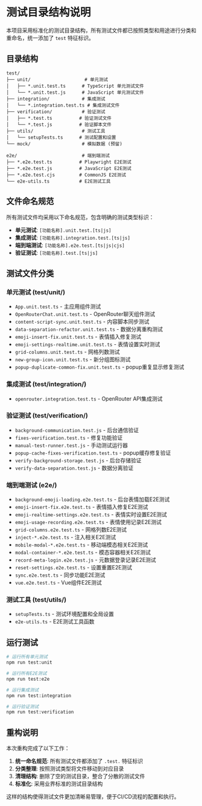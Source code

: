 # 测试目录结构说明

本项目采用标准化的测试目录结构，所有测试文件都已按照类型和用途进行分类和重命名，统一添加了 `test` 特征标识。

## 目录结构

```
test/
├── unit/                    # 单元测试
│   ├── *.unit.test.ts      # TypeScript 单元测试文件
│   └── *.unit.test.js      # JavaScript 单元测试文件
├── integration/            # 集成测试
│   └── *.integration.test.ts # 集成测试文件
├── verification/           # 验证测试
│   ├── *.test.ts          # 验证测试文件
│   └── *.test.js          # 验证脚本文件
├── utils/                  # 测试工具
│   └── setupTests.ts      # 测试配置和设置
└── mock/                   # 模拟数据 (预留)

e2e/                        # 端到端测试
├── *.e2e.test.ts          # Playwright E2E测试
├── *.e2e.test.js          # JavaScript E2E测试
├── *.e2e.test.cjs         # CommonJS E2E测试
└── e2e-utils.ts           # E2E测试工具
```

## 文件命名规范

所有测试文件均采用以下命名规范，包含明确的测试类型标识：

- **单元测试**: `[功能名称].unit.test.[ts|js]`
- **集成测试**: `[功能名称].integration.test.[ts|js]`
- **端到端测试**: `[功能名称].e2e.test.[ts|js|cjs]`
- **验证测试**: `[功能名称].test.[ts|js]`

## 测试文件分类

### 单元测试 (test/unit/)

- `App.unit.test.ts` - 主应用组件测试
- `OpenRouterChat.unit.test.ts` - OpenRouter聊天组件测试
- `content-script-sync.unit.test.ts` - 内容脚本同步测试
- `data-separation-refactor.unit.test.ts` - 数据分离重构测试
- `emoji-insert-fix.unit.test.ts` - 表情插入修复测试
- `emoji-settings-realtime.unit.test.ts` - 表情设置实时测试
- `grid-columns.unit.test.ts` - 网格列数测试
- `new-group-icon.unit.test.ts` - 新分组图标测试
- `popup-duplicate-common-fix.unit.test.ts` - popup重复显示修复测试

### 集成测试 (test/integration/)

- `openrouter.integration.test.ts` - OpenRouter API集成测试

### 验证测试 (test/verification/)

- `background-communication.test.js` - 后台通信验证
- `fixes-verification.test.ts` - 修复功能验证
- `manual-test-runner.test.js` - 手动测试运行器
- `popup-cache-fixes-verification.test.ts` - popup缓存修复验证
- `verify-background-storage.test.js` - 后台存储验证
- `verify-data-separation.test.js` - 数据分离验证

### 端到端测试 (e2e/)

- `background-emoji-loading.e2e.test.ts` - 后台表情加载E2E测试
- `emoji-insert-fix.e2e.test.ts` - 表情插入修复E2E测试
- `emoji-realtime-settings.e2e.test.ts` - 表情实时设置E2E测试
- `emoji-usage-recording.e2e.test.ts` - 表情使用记录E2E测试
- `grid-columns.e2e.test.ts` - 网格列数E2E测试
- `inject-*.e2e.test.ts` - 注入相关E2E测试
- `mobile-modal-*.e2e.test.ts` - 移动端模态相关E2E测试
- `modal-container-*.e2e.test.ts` - 模态容器相关E2E测试
- `record-meta-login.e2e.test.js` - 元数据登录记录E2E测试
- `reset-settings.e2e.test.ts` - 设置重置E2E测试
- `sync.e2e.test.ts` - 同步功能E2E测试
- `vue.e2e.test.ts` - Vue组件E2E测试

### 测试工具 (test/utils/)

- `setupTests.ts` - 测试环境配置和全局设置
- `e2e-utils.ts` - E2E测试工具函数

## 运行测试

```bash
# 运行所有单元测试
npm run test:unit

# 运行所有E2E测试
npm run test:e2e

# 运行集成测试
npm run test:integration

# 运行验证测试
npm run test:verification
```

## 重构说明

本次重构完成了以下工作：

1. **统一命名规范**: 所有测试文件都添加了 `.test.` 特征标识
2. **分类整理**: 按照测试类型将文件移动到对应目录
3. **清理结构**: 删除了空的测试目录，整合了分散的测试文件
4. **标准化**: 采用业界标准的测试目录结构

这样的结构使得测试文件更加清晰易管理，便于CI/CD流程的配置和执行。
